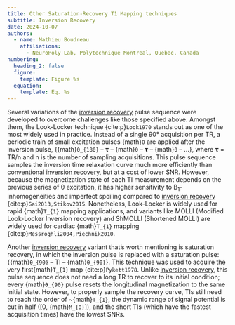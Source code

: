 ```yaml
---
title: Other Saturation-Recovery T1 Mapping techniques
subtitle: Inversion Recovery
date: 2024-10-07
authors:
  - name: Mathieu Boudreau
    affiliations:
      - NeuroPoly Lab, Polytechnique Montreal, Quebec, Canada
numbering:
  heading_2: false
  figure:
    template: Figure %s
  equation:
    template: Eq. %s
---
```


Several variations of the [inversion recovery](wiki:Inversion_recovery) pulse sequence were developed to overcome challenges like those specified above. Amongst them, the Look-Locker technique {cite:p}`Look1970` stands out as one of the most widely used in practice. Instead of a single 90° acquisition per TR, a periodic train of small excitation pulses {math}`θ` are applied after the inversion pulse, {{math}`θ_{180}` – 𝛕 – {math}`θ` – 𝛕 – {math}`θ` – ...}, where  𝛕 = TR/n and n is the number of sampling acquisitions. This pulse sequence samples the inversion time relaxation curve much more efficiently than conventional [inversion recovery](wiki:Inversion_recovery), but at a cost of lower SNR. However, because the magnetization state of each TI measurement depends on the previous series of θ excitation, it has higher sensitivity to B<sub>1</sub>-inhomogeneities and imperfect spoiling compared to [inversion recovery](wiki:Inversion_recovery) {cite:p}`Gai2013,Stikov2015`. Nonetheless, Look-Locker is widely used for rapid {math}`T_{1}` mapping applications, and variants like MOLLI (Modified Look-Locker Inversion recovery) and ShMOLLI (Shortened MOLLI) are widely used for cardiac {math}`T_{1}` mapping {cite:p}`Messroghli2004,Piechnik2010`.

Another [inversion recovery](wiki:Inversion_recovery) variant that’s worth mentioning is saturation recovery, in which the inversion pulse is replaced with a saturation pulse: {{math}`θ_{90}` – TI – {math}`θ_{90}`}. This technique was used to acquire the very first{math}`T_{1}` map {cite:p}`Pykett1978`. Unlike [inversion recovery](wiki:Inversion_recovery), this pulse sequence does not need a long TR to recover to its initial condition; every {math}`θ_{90}` pulse resets the longitudinal magnetization to the same initial state. However, to properly sample the recovery curve, TIs still need to reach the order of ~{math}`T_{1}`, the dynamic range of signal potential is cut in half ([0, {math}`M_{0}`]), and the short TIs (which have the fastest acquisition times) have the lowest SNRs.